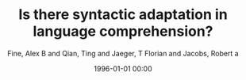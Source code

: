 ---
layout: post
title: Is there syntactic adaptation in language comprehension?

date: 1996-01-01 00:00
author: Fine, Alex B and Qian, Ting and Jaeger, T Florian and Jacobs, Robert a
journal: Proceedings of ACL Workshop on Cognitive Modeling and Computational Linguistics

year: 2010
---